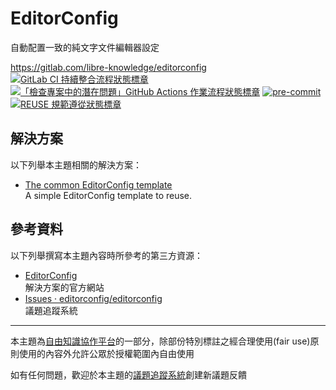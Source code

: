 # EditorConfig

自動配置一致的純文字文件編輯器設定

<https://gitlab.com/libre-knowledge/editorconfig>  
[![GitLab CI 持續整合流程狀態標章](https://gitlab.com/libre-knowledge/editorconfig/badges/main/pipeline.svg?ignore_skipped=true "點擊查看 GitLab CI 持續整合流程的運行狀態")](https://gitlab.com/libre-knowledge/editorconfig/-/commits/main) [![「檢查專案中的潛在問題」GitHub Actions 作業流程狀態標章](https://github.com/libre-knowledge/editorconfig/actions/workflows/check-potential-problems.yml/badge.svg "本專案使用 GitHub Actions 自動化檢查專案中的潛在問題")](https://github.com/libre-knowledge/editorconfig/actions/workflows/check-potential-problems.yml) [![pre-commit](https://img.shields.io/badge/pre--commit-enabled-brightgreen?logo=pre-commit&logoColor=white "本專案使用 pre-commit 檢查專案中的潛在問題")](https://github.com/pre-commit/pre-commit) [![REUSE 規範遵從狀態標章](https://api.reuse.software/badge/gitlab.com/libre-knowledge/editorconfig "本專案遵從 REUSE 規範降低軟體授權合規成本")](https://api.reuse.software/info/gitlab.com/libre-knowledge/editorconfig)

## 解決方案

以下列舉本主題相關的解決方案：

* [The common EditorConfig template](https://gitlab.com/the-common/editorconfig-template)  
  A simple EditorConfig template to reuse.

## 參考資料

以下列舉撰寫本主題內容時所參考的第三方資源：

* [EditorConfig](https://editorconfig.org/)  
  解決方案的官方網站
* [Issues · editorconfig/editorconfig](https://github.com/editorconfig/editorconfig/issues)  
  議題追蹤系統

---

本主題為[自由知識協作平台](https://gitlab.com/libre-knowledge/libre-knowledge)的一部分，除部份特別標註之經合理使用(fair use)原則使用的內容外允許公眾於授權範圍內自由使用

如有任何問題，歡迎於本主題的[議題追蹤系統](https://gitlab.com/libre-knowledge/editorconfig/-/issues)創建新議題反饋
